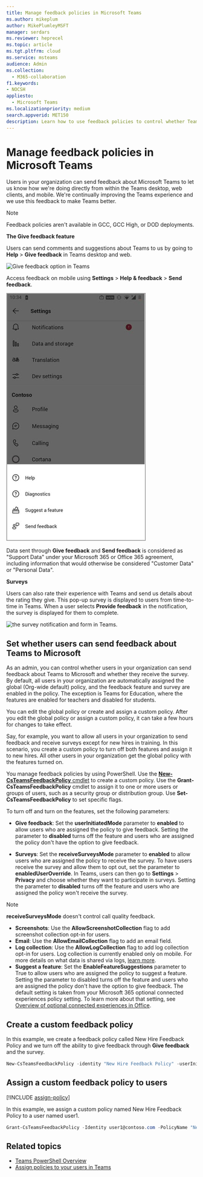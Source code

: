 ```yaml
---
title: Manage feedback policies in Microsoft Teams
ms.author: mikeplum
author: MikePlumleyMSFT
manager: serdars
ms.reviewer: heprecel
ms.topic: article
ms.tgt.pltfrm: cloud
ms.service: msteams
audience: Admin
ms.collection: 
  - M365-collaboration
f1.keywords:
- NOCSH
appliesto: 
  - Microsoft Teams
ms.localizationpriority: medium
search.appverid: MET150
description: Learn how to use feedback policies to control whether Teams users in your organization can submit feedback about Teams to Microsoft.
---
```


# Manage feedback policies in Microsoft Teams

Users in your organization can send feedback about Microsoft Teams to let us know how we're doing directly from within the Teams desktop, web clients, and mobile. We're continually improving the Teams experience and we use this feedback to make Teams better.

> [!NOTE]
> Feedback policies aren't available in GCC, GCC High, or DOD deployments.

**The **Give feedback** feature**

Users can send comments and suggestions about Teams to us by going to **Help** > **Give feedback** in Teams desktop and web.


![Give feedback option in Teams](media/manage-feedback-policies-in-teams-give-feedback.png)

Access feedback on mobile using **Settings** > **Help & feedback** > **Send feedback**.

![Give feedback option in Teams on mobile](media/feedback3.jpg)

 Data sent through **Give feedback** and  **Send feedback** is considered as "Support Data" under your Microsoft 365 or Office 365 agreement, including information that would otherwise be considered "Customer Data" or "Personal Data".



**Surveys**

Users can also rate their experience with Teams and send us details about the rating they give. This pop-up survey is displayed to users from time-to-time in Teams. When a user selects **Provide feedback** in the notification, the survey is displayed for them to complete.

![the survey notification and form in Teams.](media/manage-feedback-policies-in-teams-survey.png)

## Set whether users can send feedback about Teams to Microsoft

As an admin, you can control whether users in your organization can send feedback about Teams to Microsoft and whether they receive the survey. By default, all users in your organization are automatically assigned the global (Org-wide default) policy, and the feedback feature and survey are enabled in the policy. The exception is Teams for Education, where the features are enabled for teachers and disabled for students.

You can edit the global policy or create and assign a custom policy. After you edit the global policy or assign a custom policy, it can take a few hours for changes to take effect.

Say, for example, you want to allow all users in your organization to send feedback and receive surveys except for new hires in training. In this scenario, you create a custom policy to turn off both features and assign it to new hires. All other users in your organization get the global policy with the features turned on.  

You manage feedback policies by using PowerShell. Use the [**New-CsTeamsFeedbackPolicy** cmdlet](/powershell/module/skype/new-csteamsfeedbackpolicy) to create a custom policy. Use the **Grant-CsTeamsFeedbackPolicy** cmdlet to assign it to one or more users or groups of users, such as a security group or distribution group. Use **Set-CsTeamsFeedbackPolicy** to set specific flags.

To turn off and turn on the features, set the following parameters:

 - **Give feedback**: Set the **userInitiatedMode** parameter to **enabled** to allow users who are assigned the policy to give feedback. Setting the parameter to **disabled** turns off the feature and users who are assigned the policy don't have the option to give feedback.

 - **Surveys**: Set the **receiveSurveysMode** parameter to **enabled** to allow users who are assigned the policy to receive the survey. To have users receive the survey and allow them to opt out, set the parameter to **enabledUserOverride**. In Teams, users can then go to **Settings** > **Privacy** and choose whether they want to participate in surveys. Setting the parameter to **disabled** turns off the feature and users who are assigned the policy won't receive the survey.

> [!NOTE]
> **receiveSurveysMode** doesn't control call quality feedback.

 - **Screenshots**: Use the **AllowScreenshotCollection** flag to add screenshot collection opt-in for users.
 - **Email**: Use the **AllowEmailCollection** flag to add an email field.
 - **Log collection**: Use the **AllowLogCollection** flag to add log collection opt-in for users. Log collection is currently enabled only on mobile. For more details on what data is shared via logs, [learn more](https://go.microsoft.com/fwlink/?linkid=2168178).
 - **Suggest a feature**: Set the **EnableFeatureSuggestions** parameter to True to allow users who are assigned the policy to suggest a feature. Setting the parameter to disabled turns off the feature and users who are assigned the policy don't have the option to give feedback. The default setting is taken from your Microsoft 365 optional connected experiences policy setting. To learn more about that setting, see [Overview of optional connected experiences in Office](/deployoffice/privacy/optional-connected-experiences).

## Create a custom feedback policy

In this example, we create a feedback policy called New Hire Feedback Policy and we turn off the ability to give feedback through **Give feedback** and the survey.

```PowerShell
New-CsTeamsFeedbackPolicy -identity "New Hire Feedback Policy" -userInitiatedMode disabled -receiveSurveysMode disabled
```

## Assign a custom feedback policy to users

[!INCLUDE [assign-policy](includes/assign-policy.md)]

In this example, we assign a custom policy named New Hire Feedback Policy to a user named user1.

```PowerShell
Grant-CsTeamsFeedbackPolicy -Identity user1@contoso.com -PolicyName "New Hire Feedback Policy"
```

## Related topics

- [Teams PowerShell Overview](teams-powershell-overview.md)
- [Assign policies to your users in Teams](policy-assignment-overview.md)
